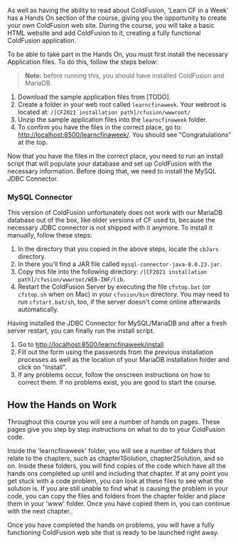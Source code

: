 As well as having the ability to read about ColdFusion, 'Learn CF in a
Week' has a Hands On section of the course, giving you the opportunity
to create your own ColdFusion web site. During the course, you will take
a basic HTML website and add ColdFusion to it, creating a fully
functional ColdFusion application.

To be able to take part in the Hands On, you must first install the
necessary Application files. To do this, follow the steps below:

> **Note:** before running this, you should have installed ColdFusion and MariaDB.

1. Download the sample application files from [TODO].
1. Create a folder in your web root called ``learncfinaweek``. Your webroot is located at: ``/[CF2021 installation path]/cfusion/wwwroot/``
1. Unzip the sample application files into the ``learncfinaweek`` folder.
1. To confirm you have the files in the correct place, go to: <http://localhost:8500/learncfinaweek/>.
   You should see "Congratulations" at the top.


Now that you have the files in the correct place, you need to run an install script that 
will populate your database and set up ColdFusion with the necessary information. Before
doing that, we need to install the MySQL JDBC Connector.

### MySQL Connector

This version of ColdFusion unfortunately does not work with our MariaDB database
out of the box, like older versions of CF used to, because the necessary JDBC
connector is not shipped with it anymore. To install it manually, follow these steps:

1. In the directory that you copied in the above steps, locate the ``cbJars`` directory.
1. In there you'll find a JAR file called ``mysql-connector-java-8.0.23.jar``.
1. Copy this file into the following directory: ``/[CF2021 installation path]/cfusion/wwwroot/WEB-INF/lib``.
1. Restart the ColdFusion Server by executing the file ``cfstop.bat`` (or ``cfstop.sh`` when
   on Mac) in your ``cfusion/bin`` directory. You may need to run ``cfstart.bat/sh``, too, if the server
   doesn't come online afterwards automatically.
   
Having installed the JDBC Connector for MySQL/MariaDB and after a fresh server restart,
you can finally run the install script.

1. Go to <http://localhost:8500/learncfinaweek/install>
1. Fill out the form using the passwords from the previous installation processes
   as well as the location of your MariaDB installation folder and click on "Install".
1. If any problems occur, follow the onscreen instructions on how to correct them. If no problems exist, you are good to start the course.

## How the Hands on Work

Throughout this course you will see a number of hands on pages. These
pages give you step by step instructions on what to do to your
ColdFusion code.

Inside the 'learncfinaweek' folder, you will see a number of folders
that relate to the chapters, such as chapter1Solution, chapter2Solution,
and so on. Inside these folders, you will find copies of the code which
have all the hands ons completed up until and including that chapter. If
at any point you get stuck with a code problem, you can look at these
files to see what the solution is. If you are still unable to find what
is causing the problem in your code, you can copy the files and folders
from the chapter folder and place them in your 'www' folder. Once you
have copied them in, you can continue with the next chapter..

Once you have completed the hands on problems, you will have a fully
functioning ColdFusion web site that is ready to be launched right away.
